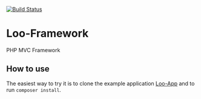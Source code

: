 [![Build Status](https://travis-ci.org/messyOne/Loo-Framework.svg?branch=master)](https://travis-ci.org/messyOne/Loo-Framework)

# Loo-Framework
PHP MVC Framework

## How to use
The easiest way to try it is to clone the example application [Loo-App](https://github.com/messyOne/Loo-App "Loo-App") and to run `composer install`.
